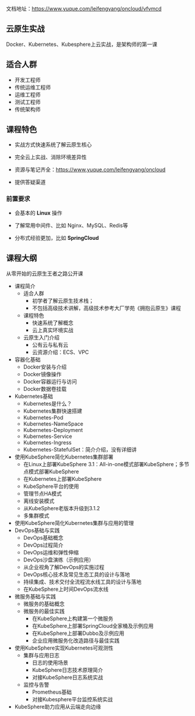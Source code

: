 文档地址：https://www.yuque.com/leifengyang/oncloud/vfvmcd

## 云原生实战

Docker、Kubernetes、Kubesphere上云实战，是架构师的第一课

## 适合人群

- 开发工程师
- 传统运维工程师
- 运维工程师
- 测试工程师
- 传统架构师

## 课程特色

- 实战方式快速系统了解云原生核心

- 完全云上实战、消除环境差异性
- 资源与笔记齐全：https://www.yuque.com/leifengyang/oncloud
- 提供答疑渠道

### 前置要求

- 会基本的 **Linux** 操作

- 了解常用中间件、比如 Nginx、MySQL、Redis等
- 分布式经验更加，比如 **SpringCloud**

## 课程大纲

从零开始的云原生王者之路公开课

- 课程简介
  - 适合人群
    - 初学者了解云原生技术栈；
    - 不包括高级技术讲解，高级技术参考大厂学苑《拥抱云原生》课程
  - 课程特色
    - 快速系统了解概念
    - 云上真实环境实战
  - 云原生入门介绍
    - 公有云与私有云
    - 云资源介绍：ECS、VPC
- 容器化基础
  - Docker安装与介绍
  - Docker镜像操作
  - Docker容器运行与访问
  - Docker数据卷挂载
- Kubernetes基础
  - Kubernetes是什么？
  - Kubernetes集群快速搭建
  - Kubernetes-Pod
  - Kubernetes-NameSpace
  - Kubernetes-Deployment
  - Kubernetes-Service
  - Kubernetes-Ingress
  - Kubernetes-StatefulSet：简介介绍，没有详细讲
- 使用KubeSphere简化Kubernetes集群部署
  - 在Linux上部署KubeSphere 3.1：All-in-one模式部署KubeSphere；多节点模式部署KubeSphere
  - 在Kubernetes上部署KubeSphere
  - KubeSphere平台的使用
  - 管理节点HA模式
  - 离线安装模式
  - 从KubeSphere老版本升级到3.1.2
  - 多集群模式
- 使用KubeSphere简化Kubernetes集群与应用的管理
- DevOps基础与实践
  - DevOps基础概念
  - DevOps过程简介
  - DevOps运维和弹性伸缩
  - DevOps沙盘演练（示例应用）
  - 从企业视角了解DevOps的实施过程
  - DevOps核心技术及常见生态工具的设计与落地
  - 持续集成、技术交付全流程流水线工具的设计与落地
  - 在KubeSphere上时间DevOps流水线
- 微服务基础与实践
  - 微服务的基础概念
  - 微服务的最佳实践
    - 在KubeSphere上构建第一个微服务
    - 在KubeSphere上部署SpringCloud全家桶及示例应用
    - 在KubeSphere上部署Dubbo及示例应用
    - 企业应用微服务化改造路径与最佳实践
- 使用KubeSphere实现Kubernetes可观测性
  - 集群与应用日志
    - 日志的使用场景
    - KubeSphere日志技术原理简介
    - 对接KubeSphere日志系统实战
  - 监控与告警
    - Prometheus基础
    - 对接Kubesphere平台监控系统实战
- KubeSphere助力应用从云端走向边缘



 